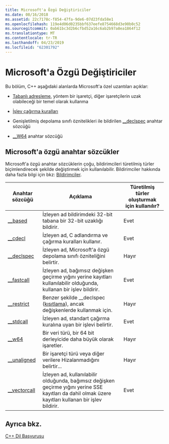```yaml
---
title: Microsoft'a Özgü Değiştiriciler
ms.date: 08/16/2018
ms.assetid: 22c7178c-f854-47fa-9de6-07d23fda58e1
ms.openlocfilehash: 119e4d06d0235bbf637eefe8754668d3e90b0c52
ms.sourcegitcommit: 0ab61bc3d2b6cfbd52a16c6ab2b97a8ea1864f12
ms.translationtype: MT
ms.contentlocale: tr-TR
ms.lasthandoff: 04/23/2019
ms.locfileid: "62301792"
---
```

# <a name="microsoft-specific-modifiers"></a>Microsoft'a Özgü Değiştiriciler

Bu bölüm, C++ aşağıdaki alanlarda Microsoft'a özel uzantıları açıklar:

- [Tabanlı adresleme](based-addressing.md), yöntem bir işaretçi, diğer işaretçilerin uzak olabileceği bir temel olarak kullanma

- [İşlev çağırma kuralları](calling-conventions.md)

- Genişletilmiş depolama sınıfı öznitelikleri ile bildirilen [__declspec](declspec.md) anahtar sözcüğü

- [__W64](w64.md) anahtar sözcüğü

## <a name="microsoft-specific-keywords"></a>Microsoft'a özgü anahtar sözcükler

Microsoft'a özgü anahtar sözcüklerin çoğu, bildirimcileri türetilmiş türler biçimlendirecek şekilde değiştirmek için kullanılabilir. Bildirimciler hakkında daha fazla bilgi için bkz: [Bildirimciler](overview-of-declarators.md).

|Anahtar sözcüğü|Açıklama|Türetilmiş türler oluşturmak için kullanılır?|
|-------------|-------------|---------------------------------|
|[__based](based-grammar.md)|İzleyen ad bildirimdeki 32-bit tabana bir 32-bit uzaklığı bildirir.|Evet|
|[__cdecl](cdecl.md)|İzleyen ad, C adlandırma ve çağırma kuralları kullanır.|Evet|
|[__declspec](declspec.md)|İzleyen ad, Microsoft'a özgü depolama sınıfı özniteliğini belirtir.|Hayır|
|[__fastcall](fastcall.md)|İzleyen ad, bağımsız değişken geçirme yığını yerine kayıtları kullanılabilir olduğunda, kullanan bir işlev bildirir.|Evet|
|[__restrict](extension-restrict.md)|Benzer şekilde __declspec ([kısıtlama](restrict.md)), ancak değişkenlerde kullanmak için.|Hayır|
|[__stdcall](stdcall.md)|İzleyen ad, standart çağırma kuralına uyan bir işlevi belirtir.|Evet|
|[__w64](w64.md)|Bir veri türü, bir 64 bit derleyicide daha büyük olarak işaretler.|Hayır|
|[__unaligned](unaligned.md)|Bir işaretçi türü veya diğer verilere Hizalanmadığını belirtir...|Hayır|
|[__vectorcall](vectorcall.md)|İzleyen ad, kullanılabilir olduğunda, bağımsız değişken geçirme yığını yerine SSE kayıtları da dahil olmak üzere kayıtları kullanan bir işlev bildirir.|Evet|

## <a name="see-also"></a>Ayrıca bkz.

[C++ Dil Başvurusu](cpp-language-reference.md)
